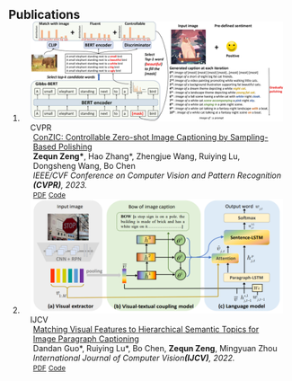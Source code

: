 <h2 id="publications" style="margin: 2px 0px -15px;">Publications</h2>

<div class="publications">
<ol class="bibliography">

<li>
<div class="pub-row">

  <div class="col-sm-3 abbr" style="position: relative;padding-right: 15px;padding-left: 15px;">
    <img src="assets/img/ConZIC.jpg" class="teaser img-fluid z-depth-1">
    <abbr class="badge">CVPR</abbr>
  </div>

  <div class="col-sm-9" style="position: relative;padding-right: 15px;padding-left: 20px;">
    <div class="title"><a href="https://arxiv.org/abs/2303.02437">ConZIC: Controllable Zero-shot Image Captioning by Sampling-Based Polishing</a></div>
    <div class="author"><strong>Zequn Zeng*</strong>, Hao Zhang*, Zhengjue Wang, Ruiying Lu, Dongsheng Wang, Bo Chen</div>
    <div class="periodical"><em>IEEE/CVF Conference on Computer Vision and Pattern Recognition <strong>(CVPR)</strong>, 2023.</em></div>
    <div class="links">
      <a href="https://arxiv.org/abs/2303.02437" class="btn btn-sm z-depth-0" role="button" target="_blank" style="font-size:12px;">PDF</a>
      <a href="https://github.com/joeyz0z/ConZIC" class="btn btn-sm z-depth-0" role="button" target="_blank" style="font-size:12px;">Code</a>
    </div>
  </div>
</div>
</li>
  
  
<li>
<div class="pub-row">

  <div class="col-sm-3 abbr" style="position: relative;padding-right: 15px;padding-left: 15px;">
    <img src="assets/img/ijcv_dan.png" class="teaser img-fluid z-depth-1">
    <abbr class="badge">IJCV</abbr>
  </div>

  <div class="col-sm-9" style="position: relative;padding-right: 15px;padding-left: 20px;">
    <div class="title"><a href="https://arxiv.org/pdf/2105.04143.pdf">Matching Visual Features to Hierarchical Semantic Topics for
Image Paragraph Captioning</a></div>
    <div class="author">Dandan Guo*, Ruiying Lu*, Bo Chen, <strong>Zequn Zeng</strong>, Mingyuan Zhou</div>
    <div class="periodical"><em> International Journal of Computer Vision<strong>(IJCV)</strong>, 2022.</em></div>
    <div class="links">
      <a href="https://arxiv.org/pdf/2105.04143.pdf" class="btn btn-sm z-depth-0" role="button" target="_blank" style="font-size:12px;">PDF</a>
      <a href="https://github.com/DandanGuo1993/VTCM-based-image-paragraph-caption" class="btn btn-sm z-depth-0" role="button" target="_blank" style="font-size:12px;">Code</a>
    </div>
  </div>
</div>
</li>
  
<br>

</ol>
</div>
